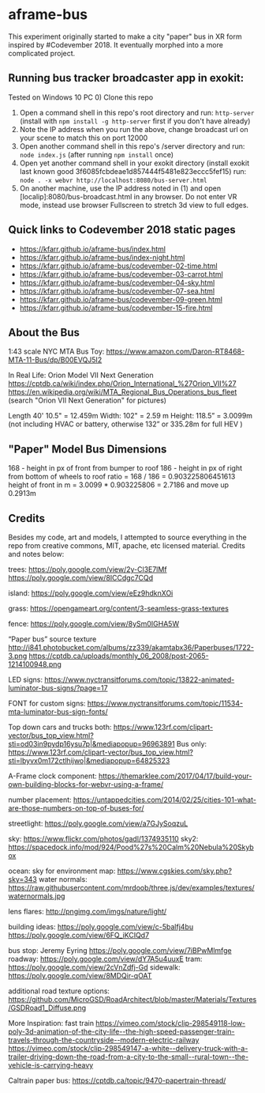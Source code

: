 # aframe-bus
This experiment originally started to make a city "paper" bus in XR form inspired by #Codevember 2018. It eventually morphed into a more complicated project.

## Running bus tracker broadcaster app in exokit:
Tested on Windows 10 PC
0) Clone this repo
1) Open a command shell in this repo's root directory and run:
`http-server` (install with `npm install -g http-server` first if you don't have already)
2) Note the IP address when you run the above, change broadcast url on your scene to match this on port 12000
3) Open another command shell in this repo's /server directory and run:
`node index.js` (after running `npm install` once)
4) Open yet another command shell in your exokit directory (install exokit last known good 3f6085fcbdeae1d857444f5481e823eccc5fef15) run:
`node . -x webvr http://localhost:8080/bus-server.html`
5) On another machine, use the IP address noted in (1) and open [localip]:8080/bus-broadcast.html in any browser. Do not enter VR mode, instead use browser Fullscreen to stretch 3d view to full edges.

## Quick links to Codevember 2018 static pages
* https://kfarr.github.io/aframe-bus/index.html
* https://kfarr.github.io/aframe-bus/index-night.html
* https://kfarr.github.io/aframe-bus/codevember-02-time.html
* https://kfarr.github.io/aframe-bus/codevember-03-carrot.html
* https://kfarr.github.io/aframe-bus/codevember-04-sky.html
* https://kfarr.github.io/aframe-bus/codevember-07-sea.html
* https://kfarr.github.io/aframe-bus/codevember-09-green.html
* https://kfarr.github.io/aframe-bus/codevember-15-fire.html

## About the Bus
1:43 scale NYC MTA Bus Toy:
https://www.amazon.com/Daron-RT8468-MTA-11-Bus/dp/B00EVQJ5I2

In Real Life: Orion Model VII Next Generation
https://cptdb.ca/wiki/index.php/Orion_International_%27Orion_VII%27
https://en.wikipedia.org/wiki/MTA_Regional_Bus_Operations_bus_fleet (search "Orion VII
Next Generation" for pictures)

Length 40' 10.5" = 12.459m
Width: 102" = 2.59 m
Height: 118.5” = 3.0099m (not including HVAC or battery, otherwise 132” or 335.28m for full HEV )

## "Paper" Model Bus Dimensions
168 - height in px of front from bumper to roof
186 - height in px of right from bottom of wheels to roof
ratio = 168 / 186 = 0.903225806451613
height of front in m = 3.0099 * 0.903225806 = 2.7186
and move up 0.2913m

## Credits
Besides my code, art and models, I attempted to source everything in the repo from creative commons, MIT, apache, etc licensed material. Credits and notes below:

trees:
https://poly.google.com/view/2y-Cl3E7lMf
https://poly.google.com/view/8ICCdgc7CQd

island:
https://poly.google.com/view/eEz9hdknXOi

grass:
https://opengameart.org/content/3-seamless-grass-textures

fence:
https://poly.google.com/view/8ySm0IGHA5W

“Paper bus” source texture
http://i841.photobucket.com/albums/zz339/akamtabx36/Paperbuses/1722-3.png
https://cptdb.ca/uploads/monthly_06_2008/post-2065-1214100948.png

LED signs:
https://www.nyctransitforums.com/topic/13822-animated-luminator-bus-signs/?page=17

FONT for custom signs:
https://www.nyctransitforums.com/topic/11534-mta-luminator-bus-sign-fonts/

Top down cars and trucks both:
https://www.123rf.com/clipart-vector/bus_top_view.html?sti=od03in9pydp16ysu7p|&mediapopup=96963891
Bus only:
https://www.123rf.com/clipart-vector/bus_top_view.html?sti=lbyvx0m172ctlhijwo|&mediapopup=64825323

A-Frame clock component:
https://themarklee.com/2017/04/17/build-your-own-building-blocks-for-webvr-using-a-frame/

number placement:
https://untappedcities.com/2014/02/25/cities-101-what-are-those-numbers-on-top-of-buses-for/

streetlight:
https://poly.google.com/view/a7GJySoqzuL

sky:
https://www.flickr.com/photos/gadl/1374935110
sky2: https://spacedock.info/mod/924/Pood%27s%20Calm%20Nebula%20Skybox

ocean:
sky for environment map: https://www.cgskies.com/sky.php?sky=343
water normals: https://raw.githubusercontent.com/mrdoob/three.js/dev/examples/textures/waternormals.jpg

lens flares:
http://pngimg.com/imgs/nature/light/

building ideas:
https://poly.google.com/view/c-5balfj4bu
https://poly.google.com/view/6FQ_iKCIQd7

bus stop: Jeremy Eyring https://poly.google.com/view/7iBPwMlmfge
roadway: https://poly.google.com/view/dY7A5u4uuxE
tram: https://poly.google.com/view/2cVnZdfj-Gd
sidewalk: https://poly.google.com/view/8MDQir-qOAT

additional road texture options:
https://github.com/MicroGSD/RoadArchitect/blob/master/Materials/Textures/GSDRoad1_Diffuse.png

More Inspiration:
fast train https://vimeo.com/stock/clip-298549118-low-poly-3d-animation-of-the-city-life--the-high-speed-passenger-train-travels-through-the-countryside--modern-electric-railway
https://vimeo.com/stock/clip-298549147-a-white--delivery-truck-with-a-trailer-driving-down-the-road-from-a-city-to-the-small--rural-town--the-vehicle-is-carrying-heavy

Caltrain paper bus:
https://cptdb.ca/topic/9470-papertrain-thread/
